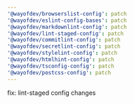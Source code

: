 ```yaml
---
'@wayofdev/browserslist-config': patch
'@wayofdev/eslint-config-bases': patch
'@wayofdev/markdownlint-config': patch
'@wayofdev/lint-staged-config': patch
'@wayofdev/commitlint-config': patch
'@wayofdev/secretlint-config': patch
'@wayofdev/stylelint-config': patch
'@wayofdev/htmlhint-config': patch
'@wayofdev/tsconfig-config': patch
'@wayofdev/postcss-config': patch
---
```


fix: lint-staged config changes
